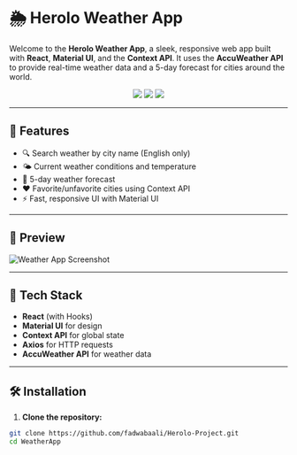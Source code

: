 # 🌦️ Herolo Weather App

Welcome to the **Herolo Weather App**, a sleek, responsive web app built with **React**, **Material UI**, and the **Context API**. It uses the **AccuWeather API** to provide real-time weather data and a 5-day forecast for cities around the world.

<div align="center">
  <img src="https://img.shields.io/badge/React-18-blue?style=flat-square&logo=react" />
  <img src="https://img.shields.io/badge/Material--UI-%230081CB?style=flat-square&logo=mui" />
  <img src="https://img.shields.io/badge/API-AccuWeather-orange?style=flat-square" />
</div>

---

## 🚀 Features

- 🔍 Search weather by city name (English only)
- 🌤️ Current weather conditions and temperature
- 📆 5-day weather forecast
- ❤️ Favorite/unfavorite cities using Context API
- ⚡ Fast, responsive UI with Material UI

---

## 📸 Preview

![Weather App Screenshot](./preview.png)

---

## 🔧 Tech Stack

- **React** (with Hooks)
- **Material UI** for design
- **Context API** for global state
- **Axios** for HTTP requests
- **AccuWeather API** for weather data

---

## 🛠️ Installation

1. **Clone the repository:**

```bash
git clone https://github.com/fadwabaali/Herolo-Project.git
cd WeatherApp

